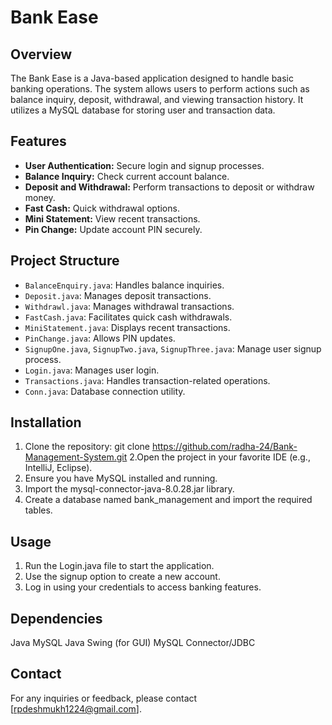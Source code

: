 # Bank Ease

## Overview
The Bank Ease is a Java-based application designed to handle basic banking operations. The system allows users to perform actions such as balance inquiry, deposit, withdrawal, and viewing transaction history. It utilizes a MySQL database for storing user and transaction data.

## Features
- **User Authentication:** Secure login and signup processes.
- **Balance Inquiry:** Check current account balance.
- **Deposit and Withdrawal:** Perform transactions to deposit or withdraw money.
- **Fast Cash:** Quick withdrawal options.
- **Mini Statement:** View recent transactions.
- **Pin Change:** Update account PIN securely.

## Project Structure
- `BalanceEnquiry.java`: Handles balance inquiries.
- `Deposit.java`: Manages deposit transactions.
- `Withdrawl.java`: Manages withdrawal transactions.
- `FastCash.java`: Facilitates quick cash withdrawals.
- `MiniStatement.java`: Displays recent transactions.
- `PinChange.java`: Allows PIN updates.
- `SignupOne.java`, `SignupTwo.java`, `SignupThree.java`: Manage user signup process.
- `Login.java`: Manages user login.
- `Transactions.java`: Handles transaction-related operations.
- `Conn.java`: Database connection utility.

## Installation
1. Clone the repository:
   git clone https://github.com/radha-24/Bank-Management-System.git
2.Open the project in your favorite IDE (e.g., IntelliJ, Eclipse).
3. Ensure you have MySQL installed and running.
4. Import the mysql-connector-java-8.0.28.jar library.
5. Create a database named bank_management and import the required tables.

## Usage
1. Run the Login.java file to start the application.
2. Use the signup option to create a new account.
3. Log in using your credentials to access banking features.
 
## Dependencies
Java
MySQL
Java Swing (for GUI)
MySQL Connector/JDBC

## Contact
For any inquiries or feedback, please contact [rpdeshmukh1224@gmail.com].
